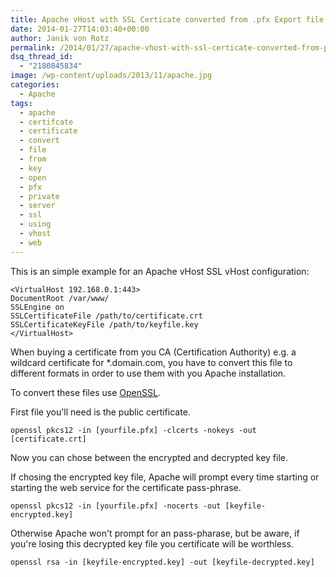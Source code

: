 ```yaml
---
title: Apache vHost with SSL Certicate converted from .pfx Export file
date: 2014-01-27T14:03:40+00:00
author: Janik von Rotz
permalink: /2014/01/27/apache-vhost-with-ssl-certicate-converted-from-pfx-export-file/
dsq_thread_id:
  - "2180845834"
image: /wp-content/uploads/2013/11/apache.jpg
categories:
  - Apache
tags:
  - apache
  - certifcate
  - certificate
  - convert
  - file
  - from
  - key
  - open
  - pfx
  - private
  - server
  - ssl
  - using
  - vhost
  - web
---
```

This is an simple example for an Apache vHost SSL vHost configuration:

```
<VirtualHost 192.168.0.1:443>
DocumentRoot /var/www/
SSLEngine on
SSLCertificateFile /path/to/certificate.crt
SSLCertificateKeyFile /path/to/keyfile.key
</VirtualHost>
```

<!--more-->

When buying a certificate from you CA (Certification Authority) e.g. a wildcard certificate for *.domain.com, you have to convert this file to different formats in order to use them with you Apache installation.

To convert these files use <a href="https://www.openssl.org/" target="_blank">OpenSSL</a>.

First file you'll need is the public certificate.

```
openssl pkcs12 -in [yourfile.pfx] -clcerts -nokeys -out [certificate.crt]
```

Now you can chose between the encrypted and decrypted key file.

If chosing the encrypted key file, Apache will prompt every time starting or starting the web service for the certificate pass-phrase.

```
openssl pkcs12 -in [yourfile.pfx] -nocerts -out [keyfile-encrypted.key]
```

Otherwise Apache won't prompt for an pass-pharase, but be aware, if you're losing this decrypted key file you certificate will be worthless.

```
openssl rsa -in [keyfile-encrypted.key] -out [keyfile-decrypted.key]
```
